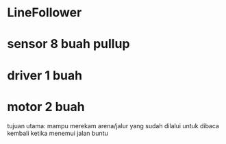 # LineFollower
# sensor 8 buah pullup
# driver 1 buah
# motor 2 buah

tujuan utama:
mampu merekam arena/jalur yang sudah dilalui untuk dibaca kembali ketika menemui jalan buntu
